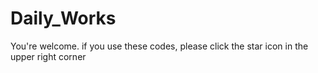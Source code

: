 # Daily_Works
You're welcome. 
if you use these codes, please click the star icon in the upper right corner
